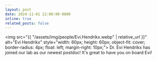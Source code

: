```yaml
---
layout: post
date: 2024-11-01 12:00:00-0800
inline: true
related_posts: false
---
```


<img src="{{ "/assets/img/people/Evi.Hendrikx.webp" | relative_url }}" alt="Evi Hendrikx" style="width: 60px; height: 60px; object-fit: cover; border-radius: 4px; float: left; margin-right: 10px;"> Dr. Evi Hendrikx has joined our lab as our newest postdoc! It's great to have you on board Evi!
